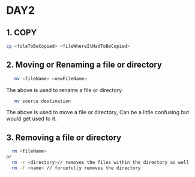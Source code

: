 # DAY2 #


## 1. COPY ## 
```bash
cp <fileToBeCopied> <fileWhereItHadToBeCopied>
```

## 2. Moving or Renaming a file or directory ##

```bash
   mv <fileName> <newFileName>
```
The above is used to rename a file or directory
</br>

```bash
   mv source destination
```
The above is used to move a file or directory, Can be a little confusing but would get used to it.

## 3. Removing a file or directory ##

```bash
  rm <fileName>
or
  rm -r <directory>// removes the files within the directory as well
  rm -f <name> // forcefully removes the directory
